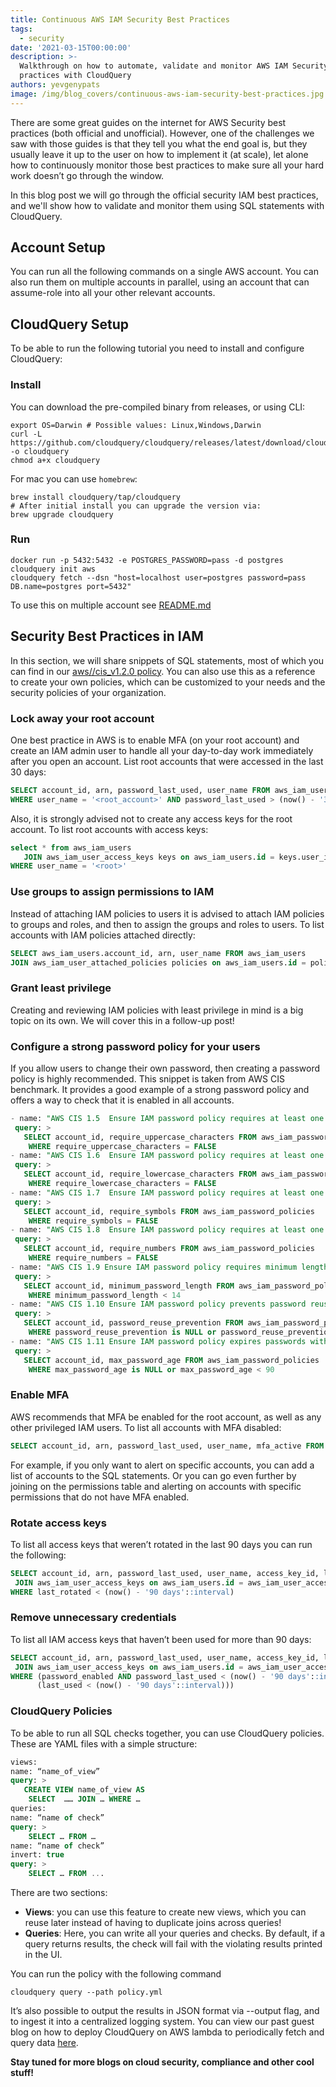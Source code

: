 ```yaml
---
title: Continuous AWS IAM Security Best Practices
tags:
  - security
date: '2021-03-15T00:00:00'
description: >-
  Walkthrough on how to automate, validate and monitor AWS IAM Security best
  practices with CloudQuery
authors: yevgenypats
image: /img/blog_covers/continuous-aws-iam-security-best-practices.jpg
---
```


There are some great guides on the internet for AWS Security best practices (both official and unofficial).
However, one of the challenges we saw with those guides is that they tell you what the end goal is,
but they usually leave it up to the user on how to implement it (at scale),
let alone how to continuously monitor those best practices to make sure all your hard work doesn’t go through the window.

In this blog post we will go through the official security IAM best practices, and we'll show how to validate and monitor them using SQL statements with CloudQuery.

<!--truncate-->
## Account Setup

You can run all the following commands on a single AWS account. You can also run them on multiple accounts in parallel, using an account that can assume-role into all your other relevant accounts.

## CloudQuery Setup

To be able to run the following tutorial you need to install and configure CloudQuery:

### Install

You can download the pre-compiled binary from releases, or using CLI:

```shell script
export OS=Darwin # Possible values: Linux,Windows,Darwin
curl -L https://github.com/cloudquery/cloudquery/releases/latest/download/cloudquery_${OS}_x86_64 -o cloudquery
chmod a+x cloudquery
```

For mac you can use `homebrew`:

```shell script
brew install cloudquery/tap/cloudquery
# After initial install you can upgrade the version via:
brew upgrade cloudquery
```

### Run

```shell script
docker run -p 5432:5432 -e POSTGRES_PASSWORD=pass -d postgres
cloudquery init aws
cloudquery fetch --dsn "host=localhost user=postgres password=pass DB.name=postgres port=5432"
```

To use this on multiple account see [README.md](https://github.com/cloudquery/cloudquery#aws)

## Security Best Practices in IAM

In this section, we will share snippets of SQL statements, most of which you can find in our [aws//cis_v1.2.0
policy](https://github.com/cloudquery-policies/aws/tree/main/cis_v1.2.0).
You can also use this as a reference to create your own policies, which can be customized to your needs and the security policies of your organization.

### Lock away your root account

One best practice in AWS is to enable MFA (on your root account) and create an IAM admin user to handle all your day-to-day work immediately after you open an account.
List root accounts that were accessed in the last 30 days:

```sql
SELECT account_id, arn, password_last_used, user_name FROM aws_iam_users
WHERE user_name = '<root_account>' AND password_last_used > (now() - '30 days'::interval)
```

Also, it is strongly advised not to create any access keys for the root account.
To list root accounts with access keys:

```sql
select * from aws_iam_users
   JOIN aws_iam_user_access_keys keys on aws_iam_users.id = keys.user_id
WHERE user_name = '<root>'
```

### Use groups to assign permissions to IAM

Instead of attaching IAM policies to users it is advised to attach IAM policies to groups and roles, and then to assign the groups and roles to users.
To list accounts with IAM policies attached directly:

```sql
SELECT aws_iam_users.account_id, arn, user_name FROM aws_iam_users
JOIN aws_iam_user_attached_policies policies on aws_iam_users.id = policies.user_id
```

### Grant least privilege

Creating and reviewing IAM policies with least privilege in mind is a big topic on its own.
We will cover this in a follow-up post!

### Configure a strong password policy for your users

If you allow users to change their own password, then creating a password policy is highly recommended.
This snippet is taken from AWS CIS benchmark. It provides a good example of a strong password policy and offers a way to check that it is enabled in all accounts.

```sql
- name: "AWS CIS 1.5  Ensure IAM password policy requires at least one uppercase letter"
 query: >
   SELECT account_id, require_uppercase_characters FROM aws_iam_password_policies
    WHERE require_uppercase_characters = FALSE
- name: "AWS CIS 1.6  Ensure IAM password policy requires at least one lowercase letter"
 query: >
   SELECT account_id, require_lowercase_characters FROM aws_iam_password_policies
    WHERE require_lowercase_characters = FALSE
- name: "AWS CIS 1.7  Ensure IAM password policy requires at least one symbol"
 query: >
   SELECT account_id, require_symbols FROM aws_iam_password_policies
    WHERE require_symbols = FALSE
- name: "AWS CIS 1.8  Ensure IAM password policy requires at least one number"
 query: >
   SELECT account_id, require_numbers FROM aws_iam_password_policies
    WHERE require_numbers = FALSE
- name: "AWS CIS 1.9 Ensure IAM password policy requires minimum length of 14 or greater"
 query: >
   SELECT account_id, minimum_password_length FROM aws_iam_password_policies
    WHERE minimum_password_length < 14
- name: "AWS CIS 1.10 Ensure IAM password policy prevents password reuse"
 query: >
   SELECT account_id, password_reuse_prevention FROM aws_iam_password_policies
    WHERE password_reuse_prevention is NULL or password_reuse_prevention > 24
- name: "AWS CIS 1.11 Ensure IAM password policy expires passwords within 90 days or less"
 query: >
   SELECT account_id, max_password_age FROM aws_iam_password_policies
    WHERE max_password_age is NULL or max_password_age < 90
```

### Enable MFA

AWS recommends that MFA be enabled for the root account, as well as any other privileged IAM users.
To list all accounts with MFA disabled:

```sql
SELECT account_id, arn, password_last_used, user_name, mfa_active FROM aws_iam_users WHERE NOT mfa_active
```

For example, if you only want to alert on specific accounts, you can add a list of accounts to the SQL statements.
Or you can go even further by joining on the permissions table and alerting on accounts with specific permissions that do not have MFA enabled.

### Rotate access keys

To list all access keys that weren’t rotated in the last 90 days you can run the following:

```sql
SELECT account_id, arn, password_last_used, user_name, access_key_id, last_used, last_rotated FROM aws_iam_users
 JOIN aws_iam_user_access_keys on aws_iam_users.id = aws_iam_user_access_keys.user_id
WHERE last_rotated < (now() - '90 days'::interval)
```

### Remove unnecessary credentials

To list all IAM access keys that haven’t been used for more than 90 days:

```sql
SELECT account_id, arn, password_last_used, user_name, access_key_id, last_used FROM aws_iam_users
 JOIN aws_iam_user_access_keys on aws_iam_users.id = aws_iam_user_access_keys.user_id
WHERE (password_enabled AND password_last_used < (now() - '90 days'::interval) OR
      (last_used < (now() - '90 days'::interval)))
```

### CloudQuery Policies

To be able to run all SQL checks together, you can use CloudQuery policies.
These are YAML files with a simple structure:

```sql
views:
name: “name_of_view”
query: >
   CREATE VIEW name_of_view AS
    SELECT  …… JOIN … WHERE …
queries:
name: “name of check”
query: >
	SELECT … FROM …
name: “name of check”
invert: true
query: >
	SELECT … FROM ...
```

There are two sections:

- **Views**: you can use this feature to create new views, which you can reuse later instead of having to duplicate joins across queries!
- **Queries**: Here, you can write all your queries and checks. By default, if a query returns results, the check will fail with the violating results printed in the UI.

You can run the policy with the following command

```shell script
cloudquery query --path policy.yml
```

It’s also possible to output the results in JSON format via --output flag, and to ingest it into a centralized logging system.
You can view our past guest blog on how to deploy CloudQuery on AWS lambda to periodically fetch and query data [here](https://docs.cloudquery.io/docs/deployment).

**Stay tuned for more blogs on cloud security, compliance and other cool stuff!**
